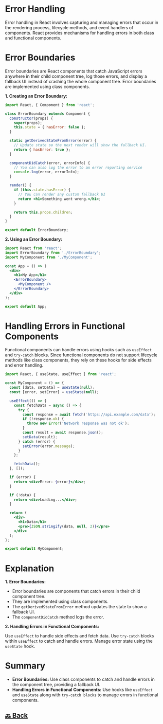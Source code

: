 <h1>Error Handling</h1>

Error handling in React involves capturing and managing errors that occur in the rendering process, lifecycle methods, and event handlers of components. React provides mechanisms for handling errors in both class and functional components.

<h1>Error Boundaries</h1>

Error boundaries are React components that catch JavaScript errors anywhere in their child component tree, log those errors, and display a fallback UI instead of crashing the whole component tree. Error boundaries are implemented using class components.

**1. Creating an Error Boundary:**

```jsx
import React, { Component } from 'react';

class ErrorBoundary extends Component {
  constructor(props) {
    super(props);
    this.state = { hasError: false };
  }

  static getDerivedStateFromError(error) {
    // Update state so the next render will show the fallback UI.
    return { hasError: true };
  }

  componentDidCatch(error, errorInfo) {
    // You can also log the error to an error reporting service
    console.log(error, errorInfo);
  }

  render() {
    if (this.state.hasError) {
      // You can render any custom fallback UI
      return <h1>Something went wrong.</h1>;
    }

    return this.props.children;
  }
}

export default ErrorBoundary;
```

**2. Using an Error Boundary:**

```jsx
import React from 'react';
import ErrorBoundary from './ErrorBoundary';
import MyComponent from './MyComponent';

const App = () => (
  <div>
    <h1>My App</h1>
    <ErrorBoundary>
      <MyComponent />
    </ErrorBoundary>
  </div>
);

export default App;
```

<h1>Handling Errors in Functional Components</h1>

Functional components can handle errors using hooks such as `useEffect` and `try-catch` blocks. Since functional components do not support lifecycle methods like class components, they rely on these hooks for side effects and error handling.

```jsx
import React, { useState, useEffect } from 'react';

const MyComponent = () => {
  const [data, setData] = useState(null);
  const [error, setError] = useState(null);

  useEffect(() => {
    const fetchData = async () => {
      try {
        const response = await fetch('https://api.example.com/data');
        if (!response.ok) {
          throw new Error('Network response was not ok');
        }
        const result = await response.json();
        setData(result);
      } catch (error) {
        setError(error.message);
      }
    };

    fetchData();
  }, []);

  if (error) {
    return <div>Error: {error}</div>;
  }

  if (!data) {
    return <div>Loading...</div>;
  }

  return (
    <div>
      <h1>Data</h1>
      <pre>{JSON.stringify(data, null, 2)}</pre>
    </div>
  );
};

export default MyComponent;
```

<h1>Explanation</h1>

**1. Error Boundaries:**

- Error boundaries are components that catch errors in their child component tree.
- They are implemented using class components.
- The `getDerivedStateFromError` method updates the state to show a fallback UI.
- The `componentDidCatch` method logs the error.

**2. Handling Errors in Functional Components:**

Use `useEffect` to handle side effects and fetch data.
Use `try-catch` blocks within `useEffect` to catch and handle errors.
Manage error state using the `useState` hook.

<h1>Summary</h1>

- **Error Boundaries:** Use class components to catch and handle errors in the component tree, providing a fallback UI.
- **Handling Errors in Functional Components:** Use hooks like `useEffect` and `useState` along with `try-catch blocks` to manage errors in functional components.

<h2><a href="https://github.com/sanjay9616/React/blob/main/README.md"> 🔙 Back</a></h2>
